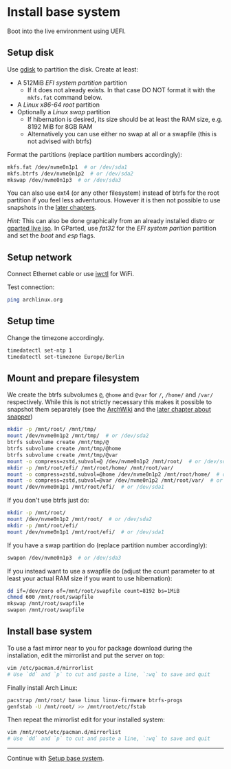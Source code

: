 # Install base system

Boot into the live environment using UEFI.


## Setup disk

Use [gdisk](https://wiki.archlinux.org/title/GPT_fdisk#Create_a_partition_table_and_partitions) to partition the disk.
Create at least:

- A 512MiB *EFI system partition* partition
  - If it does not already exists. In that case DO NOT format it with the `mkfs.fat` command below.
- A *Linux x86-64 root* partition
- Optionally a *Linux swap* partition
  - If hibernation is desired, its size should be at least the RAM size, e.g. 8192 MiB for 8GB RAM
  - Alternatively you can use either no swap at all or a swapfile (this is not advised with btrfs)

Format the partitions (replace partition numbers accordingly):

```bash
mkfs.fat /dev/nvme0n1p1  # or /dev/sda1
mkfs.btrfs /dev/nvme0n1p2  # or /dev/sda2
mkswap /dev/nvme0n1p3  # or /dev/sda3
```

You can also use ext4 (or any other filesystem) instead of btrfs for the root partition if you feel less adventurous.
However it is then not possible to use snapshots in the [later chapters](./snapper.md).

*Hint:* This can also be done graphically from an already installed distro or [gparted live iso](https://gparted.org/download.php).
In GParted, use *fat32* for the *EFI system parition* partition and set the *boot* and *esp* flags.


## Setup network

Connect Ethernet cable or use [iwctl](https://wiki.archlinux.org/title/Iwd#iwctl) for WiFi.

Test connection:

```bash
ping archlinux.org
```


## Setup time

Change the timezone accordingly.

```bash
timedatectl set-ntp 1
timedatectl set-timezone Europe/Berlin
```


## Mount and prepare filesystem

We create the btrfs subvolumes `@`, `@home` and `@var` for `/`, `/home/` and `/var/` respectively.
While this is not strictly necessary this makes it possible to snapshot them separately (see the [ArchWiki](https://wiki.archlinux.org/title/Snapper#Suggested_filesystem_layout) and the [later chapter about snapper](./snapper.md))

```bash
mkdir -p /mnt/root/ /mnt/tmp/
mount /dev/nvme0n1p2 /mnt/tmp/  # or /dev/sda2
btrfs subvolume create /mnt/tmp/@
btrfs subvolume create /mnt/tmp/@home
btrfs subvolume create /mnt/tmp/@var
mount -o compress=zstd,subvol=@ /dev/nvme0n1p2 /mnt/root/  # or /dev/sda2
mkdir -p /mnt/root/efi/ /mnt/root/home/ /mnt/root/var/
mount -o compress=zstd,subvol=@home /dev/nvme0n1p2 /mnt/root/home/  # or /dev/sda2
mount -o compress=zstd,subvol=@var /dev/nvme0n1p2 /mnt/root/var/  # or /dev/sda2
mount /dev/nvme0n1p1 /mnt/root/efi/  # or /dev/sda1
```

If you don't use btrfs just do:

```bash
mkdir -p /mnt/root/
mount /dev/nvme0n1p2 /mnt/root/  # or /dev/sda2
mkdir -p /mnt/root/efi/
mount /dev/nvme0n1p1 /mnt/root/efi/  # or /dev/sda1
```

If you have a swap partition do (replace partition number accordingly):

```bash
swapon /dev/nvme0n1p3  # or /dev/sda3
```

If you instead want to use a swapfile do (adjust the count parameter to at least your actual RAM size if you want to use hibernation):

```bash
dd if=/dev/zero of=/mnt/root/swapfile count=8192 bs=1MiB
chmod 600 /mnt/root/swapfile
mkswap /mnt/root/swapfile
swapon /mnt/root/swapfile
```


## Install base system

To use a fast mirror near to you for package download during the installation, edit the mirrorlist and put the server on top:

```bash
vim /etc/pacman.d/mirrorlist
# Use `dd` and `p` to cut and paste a line, `:wq` to save and quit
```

Finally install Arch Linux:

```bash
pacstrap /mnt/root/ base linux linux-firmware btrfs-progs
genfstab -U /mnt/root/ >> /mnt/root/etc/fstab
```

Then repeat the mirrorlist edit for your installed system:

```bash
vim /mnt/root/etc/pacman.d/mirrorlist
# Use `dd` and `p` to cut and paste a line, `:wq` to save and quit
```

---

Continue with [Setup base system](./base-setup.md).
